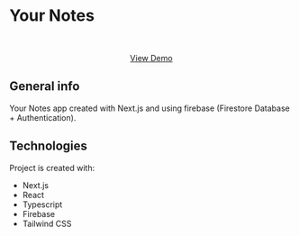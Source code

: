 # Your Notes
<div id="top"></div>

<div align="center">
  <br>
  <p align="center">
    <a href=https://your-notes-xi.vercel.app/">View Demo</a>
  </p>
</div>

## General info
Your Notes app created with Next.js and using firebase (Firestore Database + Authentication).
	
## Technologies
Project is created with:
* Next.js
* React
* Typescript
* Firebase
* Tailwind CSS
